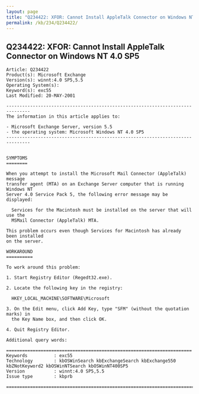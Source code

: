 ```yaml
---
layout: page
title: "Q234422: XFOR: Cannot Install AppleTalk Connector on Windows NT 4.0 SP5"
permalink: /kb/234/Q234422/
---
```


## Q234422: XFOR: Cannot Install AppleTalk Connector on Windows NT 4.0 SP5

	Article: Q234422
	Product(s): Microsoft Exchange
	Version(s): winnt:4.0 SP5,5.5
	Operating System(s): 
	Keyword(s): exc55
	Last Modified: 20-MAY-2001
	
	-------------------------------------------------------------------------------
	The information in this article applies to:
	
	- Microsoft Exchange Server, version 5.5 
	- the operating system: Microsoft Windows NT 4.0 SP5 
	-------------------------------------------------------------------------------
	
	
	SYMPTOMS
	========
	
	When you attempt to install the Microsoft Mail Connector (AppleTalk) message
	transfer agent (MTA) on an Exchange Server computer that is running Windows NT
	Server 4.0 Service Pack 5, the following error message may be displayed:
	
	  Services for the Macintosh must be installed on the server that will use the
	  MSMail Connector (AppleTalk) MTA.
	
	This problem occurs even though Services for Macintosh has already been installed
	on the server.
	
	WORKAROUND
	==========
	
	To work around this problem:
	
	1. Start Registry Editor (Regedt32.exe).
	
	2. Locate the following key in the registry:
	
	  HKEY_LOCAL_MACHINE\SOFTWARE\Microsoft
	
	3. On the Edit menu, click Add Key, type "SFM" (without the quotation marks) in
	  the Key Name box, and then click OK.
	
	4. Quit Registry Editor.
	
	Additional query words:
	
	======================================================================
	Keywords          : exc55 
	Technology        : kbOSWinSearch kbExchangeSearch kbExchange550 kbZNotKeyword2 kbOSWinNTSearch kbOSWinNT400SP5
	Version           : winnt:4.0 SP5,5.5
	Issue type        : kbprb
	
	=============================================================================
	
